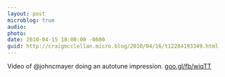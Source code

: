 ```yaml
---
layout: post
microblog: true
audio: 
photo: 
date: 2010-04-15 18:00:00 -0600
guid: http://craigmcclellan.micro.blog/2010/04/16/t12284193349.html
---
```

Video of @johncmayer doing an autotune impression. [goo.gl/fb/wiqTT](http://goo.gl/fb/wiqTT)
